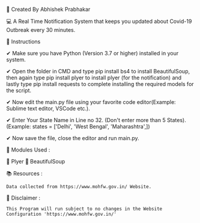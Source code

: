 📌 Created By Abhishek Prabhakar

 💻 A Real Time Notification System that keeps you updated about Covid-19 Outbreak every 30 minutes.


💼 Instructions 

   ✔ Make sure you have Python (Version 3.7 or higher) installed in your system.
  
   ✔ Open the folder in CMD and type pip install bs4 to install BeautifulSoup, then again type pip install plyer to install plyer (for        the notification) and lastly type pip install requests to complete installing the required models for the script.
  
   ✔ Now edit the main.py file using your favorite code editor(Example: Sublime text editor, VSCode etc.).
  
   ✔ Enter Your State Name in Line no 32. (Don't enter more than 5 States). 
      (Example: states = ['Delhi', 'West Bengal',       'Maharashtra',])
  
   ✔ Now save the file, close the editor and run main.py.
  
  

🎯 Modules Used :

  🔔 Plyer
  🔔 BeautifulSoup
  
  
 📚 Resources :
    
    Data collected from https://www.mohfw.gov.in/ Website.

🎀 Disclaimer :

    This Program will run subject to no changes in the Website Configuration 'https://www.mohfw.gov.in/'

